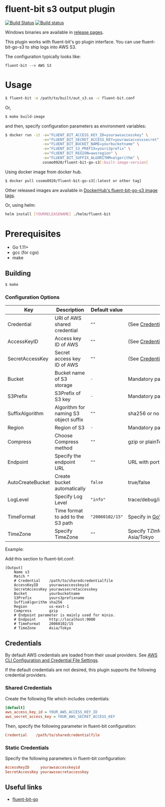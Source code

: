 # fluent-bit s3 output plugin

[![Build Status](https://travis-ci.com/cosmo0920/fluent-bit-go-s3.svg?branch=master)](https://travis-ci.com/cosmo0920/fluent-bit-go-s3)
[![Build status](https://ci.appveyor.com/api/projects/status/93vh3rocl4yxcmg6/branch/master?svg=true)](https://ci.appveyor.com/project/cosmo0920/fluent-bit-go-s3/branch/master)

Windows binaries are available in [release pages](https://github.com/cosmo0920/fluent-bit-go-s3/releases).

This plugin works with fluent-bit's go plugin interface. You can use fluent-bit-go-s3 to ship logs into AWS S3.

The configuration typically looks like:

```graphviz
fluent-bit --> AWS S3
```

# Usage

```bash
$ fluent-bit -e /path/to/built/out_s3.so -c fluent-bit.conf
```

Or,


```bash
$ make build-image
```

and then, specify configuration parameters as environment variables:

```bash
$ docker run -it -e="FLUENT_BIT_ACCESS_KEY_ID=yourawsaccesskey" \
                 -e="FLUENT_BIT_SECRET_ACCESS_KEY=yourawsaccesssecret" \
                 -e="FLUENT_BIT_BUCKET_NAME=yourbucketname" \
                 -e="FLUENT_BIT_S3_PREFIX=yours3prefix" \
                 -e="FLUENT_BIT_REGION=awsregion" \
                 -e="FLUENT_BIT_SUFFIX_ALGORITHM=algorithm" \
                 cosmo0920/fluent-bit-go-s3[:built-image-version]
```

Using docker image from docker hub.

```bash
$ docker pull cosmo0920/fluent-bit-go-s3[:latest or other tag]
```

Other released images are available in [DockerHub's fluent-bit-go-s3 image tags](https://hub.docker.com/r/cosmo0920/fluent-bit-go-s3/tags).

Or, using helm:

```bash
helm install [YOURRELEASENAME] ./helm/fluent-bit
```

# Prerequisites

* Go 1.11+
* gcc (for cgo)
* make

## Building

```bash
$ make
```

### Configuration Options

| Key              | Description                           | Default value   | Note                                                                 |
|------------------|---------------------------------------|-----------------|----------------------------------------------------------------------|
| Credential       | URI of AWS shared credential          | `""`            | (See [Credentials](#credentials))                                    |
| AccessKeyID      | Access key ID of AWS                  | `""`            | (See [Credentials](#credentials))                                    |
| SecretAccessKey  | Secret access key ID of AWS           | `""`            | (See [Credentials](#credentials))                                    |
| Bucket           | Bucket name of S3 storage             | `-`             | Mandatory parameter                                                  |
| S3Prefix         | S3Prefix of S3 key                    | `-`             | Mandatory parameter                                                  |
| SuffixAlgorithm  | Algorithm for naming S3 object suffix | `""`            | sha256 or no suffix(`""`)                                            |
| Region           | Region of S3                          | `-`             | Mandatory parameter                                                  |
| Compress         | Choose Compress method                | `""`            | gzip or plainText(`""`)                                              |
| Endpoint         | Specify the endpoint URL              | `""`            | URL with port or empty string                                        |
| AutoCreateBucket | Create bucket automatically           | `false`         | true/false                                                           |
| LogLevel         | Specify Log Level                     | `"info"`        | trace/debug/info/warning/error/fatal/panic                           |
| TimeFormat       | Time format to add to the S3 path     | `"20060102/15"` | Specify in [Go's Time Format](https://golang.org/src/time/format.go) |
| TimeZone         | Specify TimeZone                      | `""`            | Specify TZInfo based region. e.g.) Asia/Tokyo                        |

Example:

Add this section to fluent-bit.conf:

```properties
[Output]
    Name s3
    Match *
    # Credential    /path/to/sharedcredentialfile
    AccessKeyID     yourawsaccesskeyid
    SecretAccessKey yourawssecretaccesskey
    Bucket          yourbucketname
    S3Prefix        yours3prefixname
    SuffixAlgorithm sha256
    Region          us-east-1
    Compress        gzip
    # Endpoint parameter is mainly used for minio.
    # Endpoint      http://localhost:9000
    # TimeFormat    20060102/15
    # TimeZone      Asia/Tokyo
```

## Credentials

By default AWS credentials are loaded from their usual providers.
See [AWS CLI Configuration and Credential File Settings](https://docs.aws.amazon.com/cli/latest/userguide/cli-configure-files.html).

If the default credentials are not desired, this plugin supports the following
credential providers.

### Shared Credentials

Create the following file which includes credentials:

```ini
[default]
aws_access_key_id = YOUR_AWS_ACCESS_KEY_ID
aws_secret_access_key = YOUR_AWS_SECRET_ACCESS_KEY
```

Then, specify the following parameter in fluent-bit configuration:

```ini
Credential    /path/to/sharedcredentialfile
```

### Static Credentials

Specify the following parameters in fluent-bit configuration:

```ini
AccessKeyID     yourawsaccesskeyid
SecretAccessKey yourawssecretaccesskey
```

## Useful links

* [fluent-bit-go](https://github.com/fluent/fluent-bit-go)

